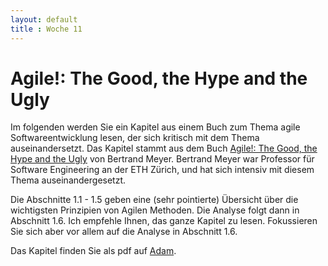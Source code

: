 ```yaml
---
layout: default
title : Woche 11
---
```

# Agile!: The Good, the Hype and the Ugly

Im folgenden werden Sie ein Kapitel aus einem Buch zum Thema agile Softwareentwicklung lesen, der sich kritisch mit dem Thema auseinandersetzt.
Das Kapitel stammt aus dem  Buch [Agile!: The Good, the Hype and the Ugly](https://www.amazon.com/Agile-Good-Hype-Bertrand-Meyer/dp/3319051547) von Bertrand Meyer. Bertrand Meyer war Professor für Software Engineering an der ETH Zürich, und hat sich intensiv mit diesem Thema auseinandergesetzt.

Die Abschnitte 1.1 - 1.5 geben eine (sehr pointierte) Übersicht über die wichtigsten Prinzipien von Agilen Methoden. Die Analyse folgt dann in Abschnitt 1.6.
Ich empfehle Ihnen, das ganze Kapitel zu lesen. Fokussieren Sie sich aber vor allem auf die Analyse in Abschnitt 1.6.

Das Kapitel finden Sie als pdf auf [Adam](https://adam.unibas.ch/goto_adam_file_1629481_download.html).

